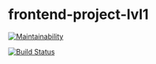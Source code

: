 # frontend-project-lvl1

[![Maintainability](https://api.codeclimate.com/v1/badges/a99a88d28ad37a79dbf6/maintainability)](https://codeclimate.com/github/codeclimate/codeclimate/maintainability)

[![Build Status](https://travis-ci.org/just-ed/frontend-project-lvl1.svg?branch=master)](https://travis-ci.org/just-ed/frontend-project-lvl1)